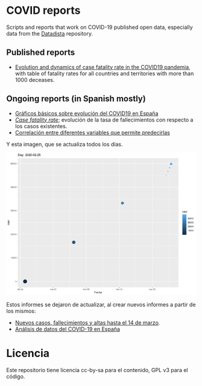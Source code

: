 # COVID reports

Scripts and reports that work on COVID-19 published open data, especially data from the [Datadista](https://github.com/datadista/datasets) repository.

## Published reports

* [Evolution and dynamics of case fatality rate in the COVID19 pandemia](https://rpubs.com/jjmerelo/589205), with table of fatality rates for all countries and territories with more than 1000 deceases.

## Ongoing reports (in Spanish mostly)

* [Gráficos básicos sobre evolución del COVID19 en España](https://rpubs.com/jjmerelo/588677)
* [*Case fatality rate*](covid19-es-base.html); evolución de la tasa de fallecimientos con respecto a los casos existentes.
* [Correlación entre diferentes variables que permite predecirlas](https://rpubs.com/jjmerelo/correlaciones-es-covid19)

Y esta imagen, que se actualiza todos los días.

![Evolución del número de casos menos fallecimientos y altas](gifs/totales-point.gif)

Estos informes se dejaron de actualizar, al crear nuevos informes a partir de los mismos:

* [Nuevos casos, fallecimientos y altas hasta el 14 de marzo](https://rpubs.com/jjmerelo/covid-19-es-mar-14).
* [Análisis de datos del COVID-19 en España](https://rpubs.com/jjmerelo/covid-19-es-evolucion)

# Licencia

Este repositorio tiene licencia cc-by-sa para el contenido, GPL v3 para el código.
